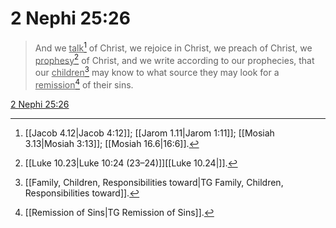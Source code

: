 # 2 Nephi 25:26

> And we <u>talk</u>[^a] of Christ, we rejoice in Christ, we preach of Christ, we <u>prophesy</u>[^b] of Christ, and we write according to our prophecies, that our <u>children</u>[^c] may know to what source they may look for a <u>remission</u>[^d] of their sins.

[2 Nephi 25:26](https://www.churchofjesuschrist.org/study/scriptures/bofm/2-ne/25?lang=eng&id=p26#p26)


[^a]: [[Jacob 4.12|Jacob 4:12]]; [[Jarom 1.11|Jarom 1:11]]; [[Mosiah 3.13|Mosiah 3:13]]; [[Mosiah 16.6|16:6]].  
[^b]: [[Luke 10.23|Luke 10:24 (23–24)]][[Luke 10.24|]].  
[^c]: [[Family, Children, Responsibilities toward|TG Family, Children, Responsibilities toward]].  
[^d]: [[Remission of Sins|TG Remission of Sins]].  
